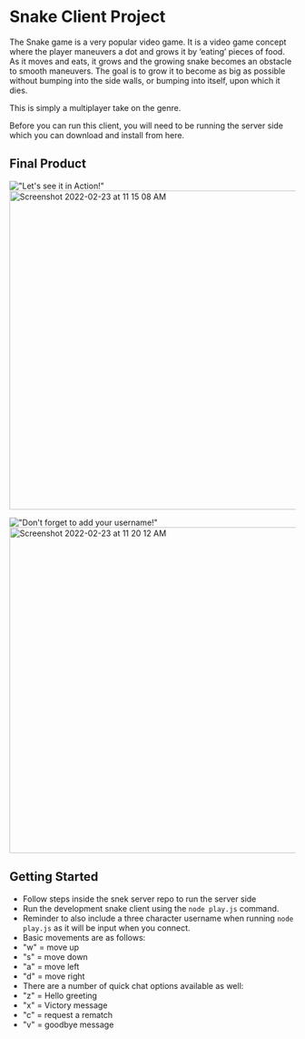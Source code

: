 # Snake Client Project

The Snake game is a very popular video game. It is a video game concept where the player maneuvers a dot and grows it by ‘eating’ pieces of food. As it moves and eats, it grows and the growing snake becomes an obstacle to smooth maneuvers. The goal is to grow it to become as big as possible without bumping into the side walls, or bumping into itself, upon which it dies.

This is simply a multiplayer take on the genre.

Before you can run this client, you will need to be running the server side which you can download and install from here. 

## Final Product

!["Let's see it in Action!"](#)<img width="561" alt="Screenshot 2022-02-23 at 11 15 08 AM" src="https://user-images.githubusercontent.com/88684369/155362092-e3f8b0dc-f173-4a44-8f7b-c70712053cce.png">

!["Don't forget to add your username!"](#)<img width="573" alt="Screenshot 2022-02-23 at 11 20 12 AM" src="https://user-images.githubusercontent.com/88684369/155362110-240d4d51-0814-421a-a121-8a451cb6a28a.png">


## Getting Started

- Follow steps inside the snek server repo to run the server side
- Run the development snake client using the `node play.js` command.
- Reminder to also include a three character username when running `node play.js` as it will be input when you connect.
- Basic movements are as follows:
- "w" = move up
- "s" = move down
- "a" = move left
- "d" = move right
- There are a number of quick chat options available as well:
- "z" = Hello greeting
- "x" = Victory message
- "c" = request a rematch
- "v" = goodbye message
